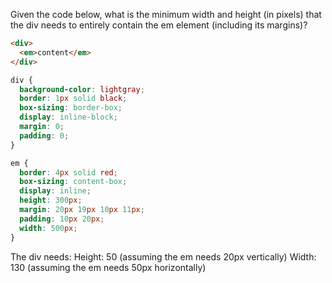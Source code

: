 Given the code below, what is the minimum width and height (in pixels) that the
div needs to entirely contain the em element (including its margins)?

```html 
<div>
  <em>content</em>
</div>
```

```css 
div {
  background-color: lightgray;
  border: 1px solid black;
  box-sizing: border-box;
  display: inline-block;
  margin: 0;
  padding: 0;
}

em {
  border: 4px solid red;
  box-sizing: content-box;
  display: inline;
  height: 300px;
  margin: 20px 19px 10px 11px;
  padding: 10px 20px;
  width: 500px;
}
```

The div needs:
Height: 50 (assuming the em needs 20px vertically)
Width: 130 (assuming the em needs 50px horizontally)

